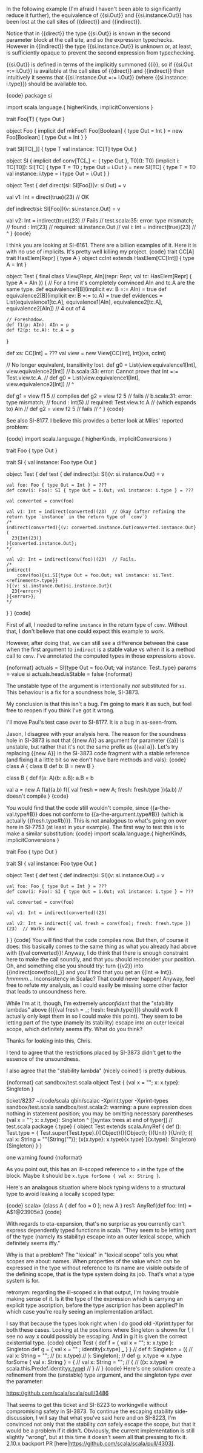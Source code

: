 In the following example (I'm afraid I haven't been able to significantly reduce it further), the equivalence of {{si.Out}} and {{si.instance.Out}} has been lost at the call sites of {{direct}} and {{indirect}}.

Notice that in {{direct}} the type {{si.Out}} is known in the second parameter block at the call site, and so the expression typechecks. However in {{indirect}} the type {{si.instance.Out}} is unknown or, at least, is sufficiently opaque to prevent the second expression from typechecking. 

{{si.Out}} is defined in terms of the implicitly summoned {{i}}, so if {{si.Out =:= i.Out}} is available at the call sites of {{direct}} and {{indirect}} then intuitively it seems that {{si.instance.Out =:= i.Out}} (where {{si.instance: i.type}}) should be available too.

{code}
package si

import scala.language.{ higherKinds, implicitConversions }

trait Foo[T] { type Out }

object Foo {
  implicit def mkFoo1: Foo[Boolean] { type Out = Int } =
    new Foo[Boolean] { type Out = Int }
}

trait SI[TC[_]] {
  type T
  val instance: TC[T]
  type Out
}

object SI {
  implicit def conv[TC[_] <: { type Out }, T0](t: T0)
    (implicit i: TC[T0]): SI[TC] { type T = T0 ; type Out = i.Out } =
      new SI[TC] {
        type T = T0
        val instance: i.type = i
        type Out = i.Out
      }
}

object Test {
  def direct(si: SI[Foo])(v: si.Out) = v

  val v1: Int = direct(true)(23)    // OK

  def indirect(si: SI[Foo])(v: si.instance.Out) = v

  val v2: Int = indirect(true)(23)  // Fails
  // test.scala:35: error: type mismatch;
  //  found   : Int(23)
  //  required: si.instance.Out
  //   val i: Int = indirect(true)(23)
  //                               ^
}
{code}

I think you are looking at SI-6161. There are a billion examples of it.
Here it is with no use of implicits. It's pretty well killing my project.
{code}
trait CC[A]
trait HasElem[Repr] { type A }
object ccInt extends HasElem[CC[Int]] { type A = Int }

object Test {
  final class View[Repr, AIn](repr: Repr, val tc: HasElem[Repr] { type A = AIn }) {
    // For a time it's completely convinced AIn and tc.A are the same type.
    def equivalence1[B](implicit ev: B =:= AIn) = true
    def equivalence2[B](implicit ev: B =:= tc.A) = true
    def evidences = List(equivalence1[tc.A], equivalence1[AIn], equivalence2[tc.A], equivalence2[AIn]) // 4 out of 4

    // Foreshadow.
    def f1(p: AIn): AIn = p
    def f2(p: tc.A): tc.A = p
  }

  def xs: CC[Int] = ???
  val view = new View[CC[Int], Int](xs, ccInt)

  // No longer equivalent, transitivity lost.
  def g0 = List(view.equivalence1[Int], view.equivalence2[Int])
  // b.scala:33: error: Cannot prove that Int =:= Test.view.tc.A.
  //   def g0 = List(view.equivalence1[Int], view.equivalence2[Int])
  //                                                          ^

  def g1 = view f1 5  // compiles
  def g2 = view f2 5  // fails
  // b.scala:31: error: type mismatch;
  //  found   : Int(5)
  //  required: Test.view.tc.A
  //     (which expands to)  AIn
  //   def g2 = view f2 5  // fails
  //                    ^
}
{code}

See also SI-8177.
I believe this provides a better look at Miles' reported problem:

{code}
import scala.language.{ higherKinds, implicitConversions }
 
trait Foo { type Out }
 
trait SI {
  val instance: Foo
  type Out
}

object Test {
  def test {
    def indirect(si: SI)(v: si.instance.Out) = v
   
    val foo: Foo { type Out = Int } = ???
    def conv(i: Foo): SI { type Out = i.Out; val instance: i.type } = ???
    
    val converted = conv(foo)

    val v1: Int = indirect(converted)(23)  // Okay (after refining the return type `instance` in the return type of `conv`)
    /*
    indirect(converted){(v: converted.instance.Out)converted.instance.Out}(
      23{Int(23)}
    ){converted.instance.Out};
    */

    val v2: Int = indirect(conv(foo))(23)  // Fails.
    /*
    indirect(
        conv(foo){si.SI{type Out = foo.Out; val instance: si.Test.<refinement>.type}}
    ){(v: si.instance.Out)si.instance.Out}(
      23{<error>}
    ){<error>};
    */

  }
}
{code}

First of all, I needed to refine `instance` in the return type of `conv`. Without that, I don't believe that one could expect this example to work.

However, after doing that, we can still see a difference between the case when the first argument to `indirect` is a stable value vs when it is a method call to `conv`. I've annotated the computed types in those expressions above.

{noformat}
actuals = SI{type Out = foo.Out; val instance: Test.<refinement>.type}
params =  value si
actuals.head.isStable = false
{noformat}

The unstable type of the argument is intentionally *not* substituted for `si`. This behaviour is a fix for a soundness hole, SI-3873.

My conclusion is that this isn't a bug. I'm going to mark it as such, but feel free to reopen if you think I've got it wrong.

I'll move Paul's test case over to SI-8177. It is a bug in as-seen-from.

Jason, I disagree with your analysis here. The reason for the soundness hole in SI-3873 is not that {{new A}} as argument for parameter {{a}} is unstable, but rather that it's not the same prefix as {{val a}}. Let's try replacing {{new A}} in the SI-3873 code fragment with a stable reference (and fixing it a little bit so we don't have bare methods and vals):
{code}
class A { 
  class B
  def b: B = new B 
}

class B {
  def f(a: A)(b: a.B): a.B = b

  val a = new A
  f(a)(a.b)
  f({ val fresh = new A; fresh: fresh.type })(a.b) // doesn't compile
}
{code}

You would find that the code still wouldn't compile, since {{a-the-val.type#B}} does not conform to {{a-the-argument.type#B}} (which is actually {{fresh.type#b}}). This is not analogous to what's going on over here in SI-7753 (at least in your example). The first way to test this is to make a similar substitution:
{code}
import scala.language.{ higherKinds, implicitConversions }
 
trait Foo { type Out }
 
trait SI {
  val instance: Foo
  type Out
}

object Test {
  def test {
    def indirect(si: SI)(v: si.instance.Out) = v
   
    val foo: Foo { type Out = Int } = ???
    def conv(i: Foo): SI { type Out = i.Out; val instance: i.type } = ???
    
    val converted = conv(foo)

    val v1: Int = indirect(converted)(23)

    val v2: Int = indirect({ val fresh = conv(foo); fresh: fresh.type })(23)  // Works now

  }
}
{code}
You will find that the code compiles now. But then, of course it does: this basically comes to the same thing as what you already had above with {{val converted}}! Anyway, I do think that there is enough constraint here to make the call soundly, and that you should reconsider your position. Oh, and something else you should try: turn {{v2}} into {{indirect(conv(foo))\_}} and you'll find that you get an {{Int => Int}}. _hmmmm_... Inconsistency in Scalac? That could never happen! Anyway, feel free to refute _my_ analysis, as I could easily be missing some other factor that leads to unsoundness here.

While I'm at it, though, I'm extremely _unconfident_ that the "stability lambdas" above ({{\{val fresh = \_; fresh: fresh.type\}}}) should work (I actually only kept them in so I could make this point). They seem to be letting part of the type (namely its stability) escape into an outer lexical scope, which definitely seems iffy. What do you think?

Thanks for looking into this, Chris.

I tend to agree that the restrictions placed by SI-3873 didn't get to the essence of the unsoundness.

I also agree that the "stability lambda" (nicely coined!) is pretty dubious.

{noformat}
cat sandbox/test.scala
object Test {
  {val x = ""; x: x.type}: Singleton
}

ticket/8237 ~/code/scala qbin/scalac -Xprint:typer -Xprint-types sandbox/test.scala
sandbox/test.scala:2: warning: a pure expression does nothing in statement position; you may be omitting necessary parentheses
  {val x = ""; x: x.type}: Singleton
                         ^
[[syntax trees at end of                     typer]] // test.scala
package <empty>{<empty>.type} {
  object Test extends scala.AnyRef {
    def <init>(): Test.type = {
      Test.super{Test.type}.<init>{()Object}(){Object};
      (){Unit}
    }{Unit};
    ({
      val x: String = ""{String("")};
      (x{x.type}: x.type){x.type}
    }{x.type}: Singleton){Singleton}
  }
}

one warning found
{noformat}

As you point out, this has an ill-scoped reference to `x` in the type of the block. Maybe it should be `x.type forSome { val x: String }`.

Here's an analagous situation where block typing widens to a structural type to avoid leaking a locally scoped type:

{code}
scala> {class A { def foo = 0 }; new A }
res1: AnyRef{def foo: Int} = A$1@23905e3
{code}

With regards to eta-expansion, that's no surprise as you currently can't express dependently typed functions in scala.
"They seem to be letting part of the type (namely its stability) escape into an outer lexical scope, which definitely seems iffy."

Why is that a problem? The "lexical" in "lexical scope" tells you what scopes are about: names. When properties of the value which can be expressed in the type without reference to its name are visible outside of the defining scope, that is the type system doing its job. That's what a type system is for.

retronym: regarding the ill-scoped x in that output, I'm having trouble making sense of it. Is it the type of the expression which is carrying an explicit type ascription, before the type ascription has been applied? In which case you're really seeing an implementation artifact.

I say that because the types look right when I do good old -Xprint:typer for both these cases. Looking at the positions where Singleton is shown for f, I see no way x could possibly be escaping. And in g it is given the correct existential type.
{code}
object Test {
  def f = { val x = ""; x: x.type }: Singleton
  def g = { val x = "" ; identity[x.type] _ }
}
// def f: Singleton = ({
//   val x: String = "";
//   (x: x.type)
// }: Singleton);
// def g: x.type => x.type forSome { val x: String } = {
//   val x: String = "";
//   {
//     ((x: x.type) => scala.this.Predef.identity[x.type](x))
//   }
// }
{code}
Here's one solution: create a refinement from the (unstable) type argument, and the singleton type over the parameter:

  https://github.com/scala/scala/pull/3486

That seems to get this ticket and SI-8223 to workingville without compromising safety in SI-3873.
To continue the escaping stability side-discussion, I will say that what you've said here and on SI-8223, I'm convinced not only that the stability _can_ safely escape the scope, but that it would be a problem if it didn't. Obviously, the current implementation is still slightly "wrong", but at this time it doesn't seem all that pressing to fix it.
2.10.x backport PR [here|https://github.com/scala/scala/pull/4303].
